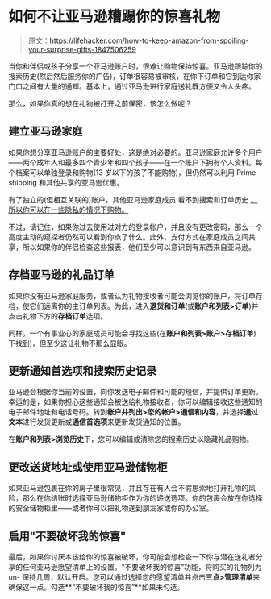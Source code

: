 # 如何不让亚马逊糟蹋你的惊喜礼物

> 原文：<https://lifehacker.com/how-to-keep-amazon-from-spoiling-your-surprise-gifts-1847506259>

当你和伴侣或孩子分享一个亚马逊账户时，很难让购物保持惊喜。亚马逊跟踪你的搜索历史(然后然后服务你的广告)，订单很容易被审核，在你下订单和它到达你家门口之间有大量的通知。基本上，通过亚马逊进行家庭送礼既方便又令人头疼。



那么，如果你真的想在礼物被打开之前保密，该怎么做呢？

## 建立亚马逊家庭

如果你想分享亚马逊账户的主要好处，这是绝对必要的。亚马逊家庭允许多个用户——两个成年人和最多四个青少年和四个孩子——在一个账户下拥有个人资料。每个档案可以单独登录和购物(13 岁以下的孩子不能购物)，但仍然可以利用 Prime shipping 和其他共享的亚马逊优惠。

有了独立的(但相互关联的)账户，其他亚马逊家庭成员 看不到搜索和订单历史 [，所以你可以在一些隐私的情况下购物。](https://abcnews.go.com/Business/amazon-quietly-limits-prime-customers-share-benefits-household/story?id=32876139)

不过，请记住，如果你过去使用过对方的登录帐户，并且没有更改密码，那么一个高度主动的窥探者仍然可以看到你点了什么。此外，支付方式在家庭成员之间共享，所以如果你的伴侣检查这些报表，他们至少可以意识到有东西来自亚马逊。

## 存档亚马逊的礼品订单

如果你没有亚马逊家庭服务，或者认为礼物接收者可能会浏览你的账户，将订单存档，使它们远离你的主订单列表。为此，进入**退货和订单**(或**账户和列表>订单**)并点击礼物下方的**存档订单**选项。

同样，一个有事业心的家庭成员可能会寻找这些(在**账户和列表>账户>存档订单**)下找到)，但至少这让礼物不那么显眼。

## 更新通知首选项和搜索历史记录

亚马逊会根据你当前的设置，向你发送电子邮件和可能的短信，并提供订单更新。幸运的是，如果你担心这些通知会被送给礼物接收者，你可以编辑接收这些通知的电子邮件地址和电话号码。转到**帐户并列出>您的帐户>通信和内容**，并选择**通过文本**进行发货更新或**通信首选项**来更新发货通知的位置。

在**账户和列表>浏览历史**下，您可以编辑或清除您的搜索历史以隐藏礼品购物。

## 更改送货地址或使用亚马逊储物柜

如果亚马逊包裹在你的房子里很常见，并且存在有人会不假思索地打开礼物的风险，那么在你结账时选择亚马逊储物柜作为你的递送选项。你的包裹会放在你选择的安全储物柜里——或者你可以把礼物送到朋友家或你的办公室。

## 启用"不要破坏我的惊喜"

最后，如果你讨厌本该给你的惊喜被破坏，你可能会想检查一下你与潜在送礼者分享的任何亚马逊愿望清单上的设置。“不要破坏我的惊喜”功能，将购买的礼物列为 un- 保持几周，默认开启。您可以通过选择您的愿望清单并点击**三点>管理清单**来确保这一点。勾选**“不要破坏我的惊喜”**如果未勾选。